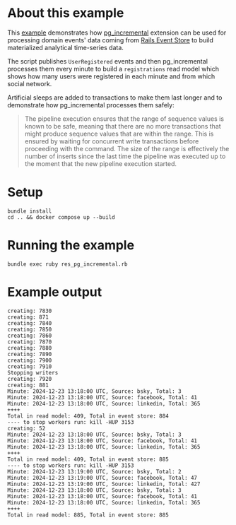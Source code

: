 # About this example

This [example](https://github.com/paneq/pg_playground/blob/main/res_incremental_analytics/res_pg_incremental.rb) 
demonstrates how [pg_incremental](https://github.com/CrunchyData/pg_incremental) extension can
be used for processing domain events' data
coming from [Rails Event Store](https://railseventstore.org/)
to build materialized analytical time-series data.

The script publishes `UserRegistered` events and then pg_incremental processes 
them every minute to build a `registrations` read model which shows how many users
were registered in each minute and from which social network.

Artificial sleeps are added to transactions to make them last longer and to demonstrate
how pg_incremental processes them safely:

> The pipeline execution ensures that the range of sequence values is known to be
> safe, meaning that there are no more transactions that might produce sequence values
> that are within the range. This is ensured by waiting for concurrent write transactions
> before proceeding with the command. The size of the range is effectively the number of inserts
> since the last time the pipeline was executed up to the moment that the new pipeline
> execution started.

# Setup

```
bundle install
cd .. && docker compose up --build
```

# Running the example

```
bundle exec ruby res_pg_incremental.rb
```

# Example output

```
creating: 7830
creating: 871
creating: 7840
creating: 7850
creating: 7860
creating: 7870
creating: 7880
creating: 7890
creating: 7900
creating: 7910
Stopping writers
creating: 7920
creating: 881
Minute: 2024-12-23 13:18:00 UTC, Source: bsky, Total: 3
Minute: 2024-12-23 13:18:00 UTC, Source: facebook, Total: 41
Minute: 2024-12-23 13:18:00 UTC, Source: linkedin, Total: 365
++++
Total in read model: 409, Total in event store: 884
---- to stop workers run: kill -HUP 3153
creating: 52
Minute: 2024-12-23 13:18:00 UTC, Source: bsky, Total: 3
Minute: 2024-12-23 13:18:00 UTC, Source: facebook, Total: 41
Minute: 2024-12-23 13:18:00 UTC, Source: linkedin, Total: 365
++++
Total in read model: 409, Total in event store: 885
---- to stop workers run: kill -HUP 3153
Minute: 2024-12-23 13:19:00 UTC, Source: bsky, Total: 2
Minute: 2024-12-23 13:19:00 UTC, Source: facebook, Total: 47
Minute: 2024-12-23 13:19:00 UTC, Source: linkedin, Total: 427
Minute: 2024-12-23 13:18:00 UTC, Source: bsky, Total: 3
Minute: 2024-12-23 13:18:00 UTC, Source: facebook, Total: 41
Minute: 2024-12-23 13:18:00 UTC, Source: linkedin, Total: 365
++++
Total in read model: 885, Total in event store: 885
```
